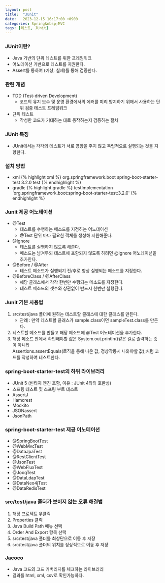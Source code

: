 ```yaml
---
layout: post
title:  "JUnit"
date:   2023-12-15 16:17:00 +0900
categories: Spring&nbsp;MVC
tags: [테스트, JUnit]
---
```


### JUnit이란?

- Java 기반의 단위 테스트를 위한 프레임워크
- 어노테이션 기반으로 테스트를 지원한다.
- Assert를 통하여 (예상, 실제)를 통해 검증한다.

### 관련 개념

- TDD (Test-driven Development)
    - 코드의 유지 보수 및 운영 환경에서의 에러를 미리 방지하기 위해서 사용하는 단위 검증 테스트 프레임워크
- 단위 테스트
    - 작성한 코드가 기대하는 대로 동작하는지 검증하는 절차

### JUnit 특징

- JUnit에서는 각각의 테스트가 서로 영향을 주지 않고 독립적으로 실행되는 것을 지향한다.

### 설치 방법

- xml
    {% highlight xml %}
    <dependency>
        <groupId>org.springframework.boot</groupId>
        <artifactId>spring-boot-starter-test</artifactId>
        <version>3.2.0</version>
        <scope>test</scope>
    </dependency>
    {% endhighlight %}
- gradle
    {% highlight gradle %}
    testImplementation 'org.springframework.boot:spring-boot-starter-test:3.2.0'
    {% endhighlight %}

### Junit 제공 어노테이션

- @Test
    - 테스트를 수행하는 메소드를 지정하는 어노테이션
    - @Test 단위 마다 필요한 객체를 생성해 지원해준다. 
- @Ignore
    - 테스트를 실행하지 않도록 해준다.
    - 메소드는 남겨두되 테스트에 포함되지 않도록 하려면 @Ignore 어노테이션을 추가한다.
- @Before / @After
    - 테스트 메소드가 실행되기 전/후로 항상 실행되는 메소드를 지정한다.
- @BeforeClass / @AfterClass
    - 해당 클래스에서 각각 한번만 수행되는 메소드를 지정한다.
    - 테스트 메소드의 갯수와 상관없이 반드시 한번만 실행된다.

### Junit 기본 사용법

1. src/test/java 폴더에 원하는 테스트할 클래스에 대한 클래스를 만든다.  
    - 관례 : 만약 테스트할 클래스가 sample.class이면 sampleTest.class를 만든다.
2. 테스트할 메소드를 만들고 해당 메소드에 @Test 어노테이션을 추가한다.
3. 해당 메소드 안에서 확인해야할 값은 System.out.println()같은 걸로 출력하는 것이 아니라  
Assertions.assertEquals(로직을 통해 나온 값, 정상작동시 나와야할 값);처럼 코드를 작성하여 테스트한다.

### spring-boot-starter-test의 하위 라이브러리

- JUnit 5 (빈티지 엔진 포함, 이유 : JUnit 4와의 호환성)
- 스프링 테스트 및 스프링 부트 테스트
- AssertJ
- Hamcrest
- Mockito
- JSONassert
- JsonPath

### spring-boot-starter-test 제공 어노테이션

- @SpringBootTest
- @WebMvcTest
- @DataJpaTest
- @RestClientTest
- @JsonTest
- @WebFluxTest
- @JooqTest
- @DataLdapTest
- @DataNeo4jTest
- @DataRedisTest

### src/test/java 폴더가 보이지 않는 오류 해결법

1. 해당 프로젝트 우클릭
2. Properties 클릭
3. Java Build Path 메뉴 선택
4. Order And Export 항목 선택
5. src/test/java 폴더를 최상단으로 이동 후 저장
6. src/test/java 폴더의 위치를 정상적으로 이동 후 저장

### Jacoco

- Java 코드의 코드 커버리지를 체크하는 라이브러리
- 결과를 html, xml, csv로 확인가능하다.